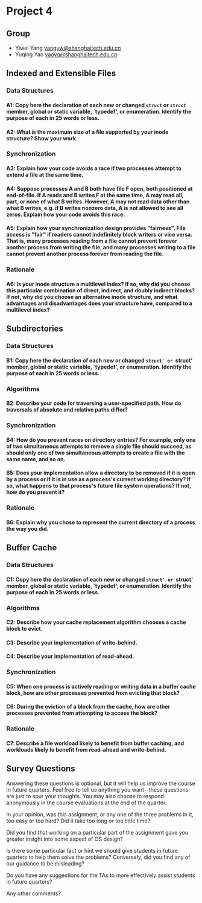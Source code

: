 # Project 4

## Group

- Yiwei Yang <yangyw@shanghaitech.edu.cn>
- Yuqing Yao <yaoyq@shanghaitech.edu.cn>

## Indexed and Extensible Files

### Data Structures

#### A1: Copy here the declaration of each new or changed `struct` or `struct` member, global or static variable, `typedef', or enumeration.  Identify the purpose of each in 25 words or less.

#### A2: What is the maximum size of a file supported by your inode structure?  Show your work.

### Synchronization

#### A3: Explain how your code avoids a race if two processes attempt to extend a file at the same time.

#### A4: Suppose processes A and B both have file F open, both positioned at end-of-file.  If A reads and B writes F at the same time, A may read all, part, or none of what B writes.  However, A may not read data other than what B writes, e.g. if B writes nonzero data, A is not allowed to see all zeros.  Explain how your code avoids this race.

#### A5: Explain how your synchronization design provides "fairness". File access is "fair" if readers cannot indefinitely block writers or vice versa.  That is, many processes reading from a file cannot prevent forever another process from writing the file, and many processes writing to a file cannot prevent another process forever from reading the file.

### Rationale

#### A6: Is your inode structure a multilevel index?  If so, why did you choose this particular combination of direct, indirect, and doubly indirect blocks?  If not, why did you choose an alternative inode structure, and what advantages and disadvantages does your structure have, compared to a multilevel index?

## Subdirectories

### Data Structures

#### B1: Copy here the declaration of each new or changed `struct' or `struct' member, global or static variable, `typedef', or enumeration.  Identify the purpose of each in 25 words or less.

### Algorithms

#### B2: Describe your code for traversing a user-specified path.  How do traversals of absolute and relative paths differ?

### Synchronization

#### B4: How do you prevent races on directory entries?  For example, only one of two simultaneous attempts to remove a single file should succeed, as should only one of two simultaneous attempts to create a file with the same name, and so on.

#### B5: Does your implementation allow a directory to be removed if it is open by a process or if it is in use as a process's current working directory?  If so, what happens to that process's future file system operations?  If not, how do you prevent it?

### Rationale

#### B6: Explain why you chose to represent the current directory of a process the way you did.

## Buffer Cache

### Data Structures

#### C1: Copy here the declaration of each new or changed `struct' or `struct' member, global or static variable, `typedef', or enumeration.  Identify the purpose of each in 25 words or less.

### Algorithms

#### C2: Describe how your cache replacement algorithm chooses a cache block to evict.

#### C3: Describe your implementation of write-behind.

#### C4: Describe your implementation of read-ahead.

### Synchronization

#### C5: When one process is actively reading or writing data in a buffer cache block, how are other processes prevented from evicting that block?

#### C6: During the eviction of a block from the cache, how are other processes prevented from attempting to access the block?

### Rationale

#### C7: Describe a file workload likely to benefit from buffer caching, and workloads likely to benefit from read-ahead and write-behind.

## Survey Questions

Answering these questions is optional, but it will help us improve the
course in future quarters.  Feel free to tell us anything you
want--these questions are just to spur your thoughts.  You may also
choose to respond anonymously in the course evaluations at the end of
the quarter.

In your opinion, was this assignment, or any one of the three problems
in it, too easy or too hard?  Did it take too long or too little time?

Did you find that working on a particular part of the assignment gave
you greater insight into some aspect of OS design?

Is there some particular fact or hint we should give students in
future quarters to help them solve the problems?  Conversely, did you
find any of our guidance to be misleading?

Do you have any suggestions for the TAs to more effectively assist
students in future quarters?

Any other comments?